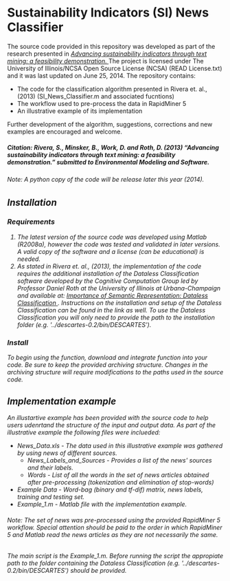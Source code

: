 Sustainability Indicators (SI) News Classifier
==================
The source code provided in this repository was developed as part of the research presented in <a href="http://hdl.handle.net/2142/45309"> <i> Advancing sustainability indicators through text mining: a feasibility demonstration. </i></a> The project is licensed under The University of Illinois/NCSA Open Source License (NCSA) (READ License.txt) and it was last updated on June 25, 2014. The repository contains:
<ul>
<li> The code for the classification algorithm presented in Rivera et. al., (2013) (SI_News_Classifier.m  and associated fucntions) </li>
<li> The workflow used to pre-process the data in RapidMiner 5 </li>
<li> An illustrative example of its implementation </li>
</ul>

Further development of the algorithm, suggestions, corrections and new examples are encouraged and welcome.

##### Citation:   Rivera, S., Minsker, B., Work, D. and Roth, D. (2013) “Advancing sustainability indicators through text mining: a feasibility demonstration.” <i> submitted to Environmental Modeling and Software.

###### Note: A python copy of the code will be release later this year (2014).


## Installation

### Requirements
<ol>
<li> The latest version of the source code was developed using Matlab (R2008a), however the code was tested and validated in later versions. A valid copy of the software and a license (can be educational) is needed.
</li>
 
<li> As stated in Rivera et. al., (2013), the implementation of the code requires the additional installation of the <i>Dataless Classification</i> software developed by the Cognitive Computation Group led by Professor Daniel Roth at the University of Illinois at Urbana-Champaign and available at: <a href = 'http://cogcomp.cs.illinois.edu/page/software_view/Descartes'> <i> Importance of Semantic Representation: Dataless Classification </i></a>. Instructions on the installation and setup of the <i> Dataless Classification </i> can be found in the link as well. To use the <i> Dataless Classification <i/> you will only need to provide the path to the installation folder (e.g. '../descartes-0.2/bin/DESCARTES').
</li>
</ol>


### Install

To begin using the function, download and integrate function into your code. Be sure to keep the provided archiving structure. Changes in the archiving structure will require modifications to the paths used in the source code.

## Implementation example

An illustartive example has been provided with the source code to help users udenrtand the structure of the input and output data. As part of the illustrative example the following files were inclueded:

<ul>
<li> News_Data.xls - The data used in this illustrative example was gathered by using news of different sources.
<ul>
<li> News_Labels_and_Sources - Provides a list of the news' sources and their labels.
<li> Words - List of all the words in the set of news articles obtained after pre-processing (tokenization and elimination of stop-words)
</ul>
<li> Example Data - Word-bag (binary and tf-dif) matrix, news labels, training and testing set.
<li> Example_1.m - Matlab file with the implementation example.
</ul>

###### Note: The set of news was pre-processed using the provided RapidMiner 5 workflow. Special attention should be paid to the order in which RapidMiner 5 and Matlab read the news articles as they are not necessarily the same.

The main script is the Example_1.m. Before running the script the appropiate path to the folder containing the <i>Dataless Classification </i> (e.g. '../descartes-0.2/bin/DESCARTES') should be provided.


